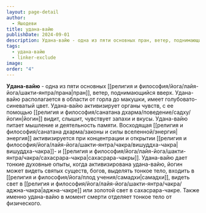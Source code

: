 ```yaml
---
layout: page-detail
author:
  - Яшодеви
title: удана-вайю
publishDate: 2024-09-01
description: Удана-вайю - одна из пяти основных пран, ветер, поднимающийся вверх. Удана-вайю располагается в области от горла до макушки, имеет голубовато-синеватый цвет.
tags:
  - удана-вайю
  - linker-exclude
image: 
order: "4"
---
```

**Удана-вайю** - одна из пяти основных [[религия и философия/йога/лайя-йога/шакти-янтра/прана|пран]], ветер, поднимающийся вверх. Удана-вайю располагается в области от горла до макушки, имеет голубовато-синеватый цвет. Удана-вайю активизирует органы чувств, с ее помощью [[религия и философия/санатана дхарма/поведение/садху/йогин|йогин]] видит, слышит, чувствует запахи и вкусы. Удана-вайю питает мышление и деятельность памяти. Восходящая [[религия и философия/санатана дхарма/законы и силы вселенной/энергия|энергия]] активизируется при концентрации и открытии [[религия и философия/йога/лайя-йога/шакти-янтра/чакра/вишуддха-чакра|вишуддха-чакра]]- и [[религия и философия/йога/лайя-йога/шакти-янтра/чакра/сахасрара-чакра|сахасрара-чакры]]. Удана-вайю дает тонкие духовные опыты, когда активизирована удана-вайю, йогин может видеть святых существ, богов, выделять тонкое тело, входить в [[религия и философия/йога/плод учения/самадхи|самадхи]], видеть свет в [[религия и философия/йога/лайя-йога/шакти-янтра/чакра/аджна-чакра|аджна-чакре]] или золотой свет в сахасрара-чакре. Также именно удана-вайю в момент смерти отделяет тонкое тело от физического.

